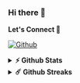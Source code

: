 ### Hi there 👋

**Let's Connect 🤝**

[![Github](https://img.shields.io/badge/-Github-000?style=for-the-badge&logo=Github&logoColor=white)](https://github.com/yogeshpareek)

<details>	
  <summary><b>⚡ Github Stats</b></summary>

  <br />
  <img src="https://github-readme-stats.vercel.app/api?username=yogesh-eros&show_icons=true&hide_border=false&&count_private=true&include_all_commits=true&locale=en&theme=light" alt="yogesh-eros" />
  &nbsp;
  <img src="https://github-readme-stats.vercel.app/api/top-langs/?username=yogesh-eros&show_icons=true&hide_border=false&layout=compact&locale=en&langs_count=8&theme=light" alt="yogesh-eros"/>
</details>

<details>	
  <summary><b>☄️ Github Streaks</b></summary>

  <br />
  <img src="https://github-readme-streak-stats.herokuapp.com/?user=yogesh-eros&hide_border=false&theme=light" alt="yogesh-eros" />
</details>

<!--
**yogesh-eros/yogesh-eros** is a ✨ _special_ ✨ repository because its `README.md` (this file) appears on your GitHub profile.

Here are some ideas to get you started:

- 🔭 I’m currently working on ...
- 🌱 I’m currently learning ...
- 👯 I’m looking to collaborate on ...
- 🤔 I’m looking for help with ...
- 💬 Ask me about ...
- 📫 How to reach me: ...
- 😄 Pronouns: ...
- ⚡ Fun fact: ...
-->
